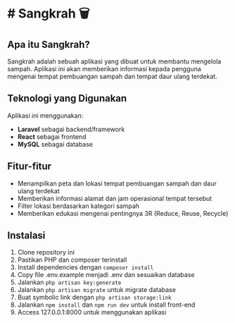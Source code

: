 # # Sangkrah 🗑

## Apa itu Sangkrah?

Sangkrah adalah sebuah aplikasi yang dibuat untuk membantu mengelola sampah. Aplikasi ini akan memberikan informasi kepada pengguna mengenai tempat pembuangan sampah dan tempat daur ulang terdekat. 

## Teknologi yang Digunakan

Aplikasi ini menggunakan:

- **Laravel** sebagai backend/framework 
- **React** sebagai frontend
- **MySQL** sebagai database

## Fitur-fitur

- Menampilkan peta dan lokasi tempat pembuangan sampah dan daur ulang terdekat
- Memberikan informasi alamat dan jam operasional tempat tersebut   
- Filter lokasi berdasarkan kategori sampah
- Memberikan edukasi mengenai pentingnya 3R (Reduce, Reuse, Recycle)

## Instalasi

1. Clone repository ini
2. Pastikan PHP dan composer terinstall
3. Install dependencies dengan ```composer install```  
4. Copy file .env.example menjadi .env dan sesuaikan database
5. Jalankan ```php artisan key:generate```
6. Jalankan ```php artisan migrate``` untuk migrate database
7. Buat symbolic link dengan ```php artisan storage:link```
8. Jalankan ```npm install``` dan ```npm run dev``` untuk install front-end
9. Access 127.0.0.1:8000 untuk menggunakan aplikasi